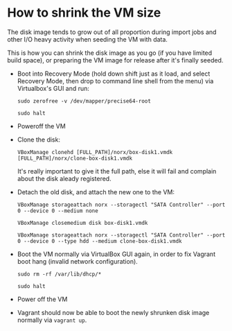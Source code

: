 # How to shrink the VM size

The disk image tends to grow out of all proportion during import jobs and other I/O heavy activity when seeding the VM with data.

This is how you can shrink the disk image as you go (if you have limited build space), or preparing the VM image for release after it's finally seeded.

* Boot into Recovery Mode (hold down shift just as it load, and select Recovery Mode, then drop to command line shell from the menu) via Virtualbox's GUI and run:

  ``sudo zerofree -v /dev/mapper/precise64-root``

  ``sudo halt``

* Poweroff the VM

* Clone the disk:

  ``VBoxManage clonehd [FULL_PATH]/norx/box-disk1.vmdk [FULL_PATH]/norx/clone-box-disk1.vmdk``

  It's really important to give it the full path, else it will fail and complain about the disk aleady registered.

* Detach the old disk, and attach the new one to the VM:

  ``VBoxManage storageattach norx --storagectl "SATA Controller" --port 0 --device 0 --medium none``

  ``VBoxManage closemedium disk box-disk1.vmdk``

  ``VBoxManage storageattach norx --storagectl "SATA Controller" --port 0 --device 0 --type hdd --medium clone-box-disk1.vmdk``

* Boot the VM normally via VirtualBox GUI again, in order to fix Vagrant boot hang (invalid network configuration).

  ``sudo rm -rf /var/lib/dhcp/*``

  ``sudo halt``

* Power off the VM

* Vagrant should now be able to boot the newly shrunken disk image normally via ``vagrant up``.
